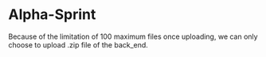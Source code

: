 # Alpha-Sprint

Because of the limitation of 100 maximum files once uploading, we can only choose to upload .zip file of the back_end.
